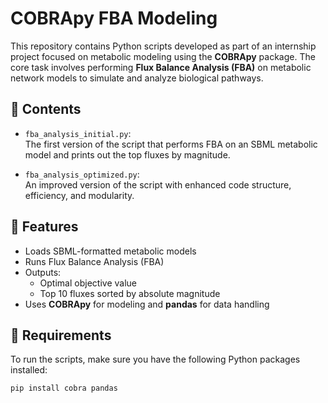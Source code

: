 # COBRApy FBA Modeling

This repository contains Python scripts developed as part of an internship project focused on metabolic modeling using the **COBRApy** package. The core task involves performing **Flux Balance Analysis (FBA)** on metabolic network models to simulate and analyze biological pathways.

## 📁 Contents

- `fba_analysis_initial.py`:  
  The first version of the script that performs FBA on an SBML metabolic model and prints out the top fluxes by magnitude.

- `fba_analysis_optimized.py`:  
  An improved version of the script with enhanced code structure, efficiency, and modularity.

## 🚀 Features

- Loads SBML-formatted metabolic models
- Runs Flux Balance Analysis (FBA)
- Outputs:
  - Optimal objective value
  - Top 10 fluxes sorted by absolute magnitude
- Uses **COBRApy** for modeling and **pandas** for data handling

## 🧪 Requirements

To run the scripts, make sure you have the following Python packages installed:

```bash
pip install cobra pandas
